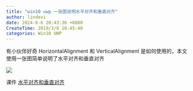 ```yaml
---
title: "win10 uwp 一张图说明水平对齐和垂直对齐"
author: lindexi
date: 2024-8-6 20:43:36 +0800
CreateTime: 2019/3/8 10:45:40
categories: Win10 UWP
---
```


有小伙伴好奇 HorizontalAlignment 和 VerticalAlignment 是如何使用的，本文使用一张图简单说明了水平对齐和垂直对齐

<!--more-->


<!-- CreateTime:2019/3/8 10:45:40 -->

<!-- csdn -->

![](http://cdn.lindexi.site/lindexi%2F201938104445786)

课件 [水平对齐和垂直对齐](https://r302.cc/AnGyJn?platform=enpc&channel=copylink)

